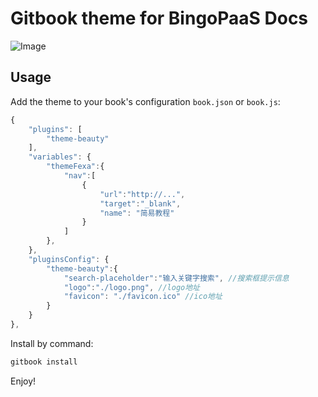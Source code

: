 # Gitbook theme for BingoPaaS Docs

![Image](https://github.com/tonyyls/gitbook-plugin-theme-fexa/blob/master/preview.png)

## Usage

Add the theme to your book's configuration `book.json` or `book.js`:

```js
{
    "plugins": [
        "theme-beauty"
    ],
    "variables": {
        "themeFexa":{
            "nav":[
                {
                    "url":"http://...",
                    "target":"_blank",
                    "name": "简易教程"
                }
            ]
        },
    },
    "pluginsConfig": {
        "theme-beauty":{
            "search-placeholder":"输入关键字搜索", //搜索框提示信息
            "logo":"./logo.png", //logo地址
            "favicon": "./favicon.ico" //ico地址
        }
    }
},
```

Install by command:

``` bash
gitbook install
```


Enjoy!